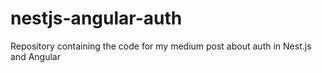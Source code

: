 # nestjs-angular-auth
Repository containing the code for my medium post about auth in Nest.js and Angular
